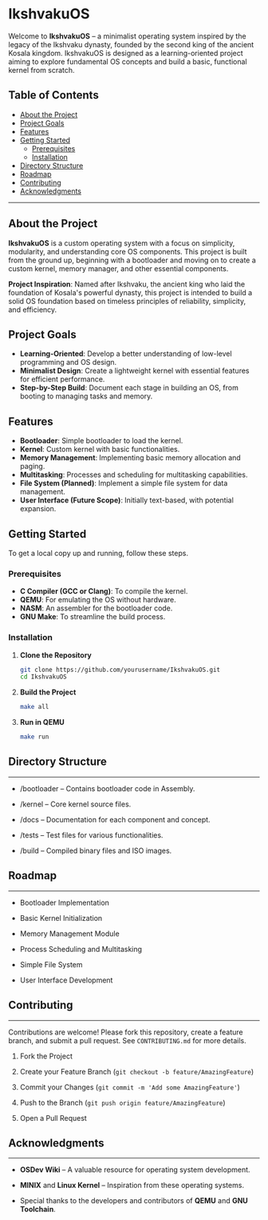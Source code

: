 # IkshvakuOS

Welcome to **IkshvakuOS** – a minimalist operating system inspired by the legacy of the Ikshvaku dynasty, founded by the second king of the ancient Kosala kingdom. IkshvakuOS is designed as a learning-oriented project aiming to explore fundamental OS concepts and build a basic, functional kernel from scratch.

## Table of Contents

- [About the Project](#about-the-project)
- [Project Goals](#project-goals)
- [Features](#features)
- [Getting Started](#getting-started)
  - [Prerequisites](#prerequisites)
  - [Installation](#installation)
- [Directory Structure](#directory-structure)
- [Roadmap](#roadmap)
- [Contributing](#contributing)
- [Acknowledgments](#acknowledgments)

---

## About the Project

**IkshvakuOS** is a custom operating system with a focus on simplicity, modularity, and understanding core OS components. This project is built from the ground up, beginning with a bootloader and moving on to create a custom kernel, memory manager, and other essential components.

**Project Inspiration**: Named after Ikshvaku, the ancient king who laid the foundation of Kosala's powerful dynasty, this project is intended to build a solid OS foundation based on timeless principles of reliability, simplicity, and efficiency.

## Project Goals

- **Learning-Oriented**: Develop a better understanding of low-level programming and OS design.
- **Minimalist Design**: Create a lightweight kernel with essential features for efficient performance.
- **Step-by-Step Build**: Document each stage in building an OS, from booting to managing tasks and memory.

## Features

- **Bootloader**: Simple bootloader to load the kernel.
- **Kernel**: Custom kernel with basic functionalities.
- **Memory Management**: Implementing basic memory allocation and paging.
- **Multitasking**: Processes and scheduling for multitasking capabilities.
- **File System (Planned)**: Implement a simple file system for data management.
- **User Interface (Future Scope)**: Initially text-based, with potential expansion.

## Getting Started

To get a local copy up and running, follow these steps.

### Prerequisites

- **C Compiler (GCC or Clang)**: To compile the kernel.
- **QEMU**: For emulating the OS without hardware.
- **NASM**: An assembler for the bootloader code.
- **GNU Make**: To streamline the build process.

### Installation

1. **Clone the Repository**
   ```bash
   git clone https://github.com/yourusername/IkshvakuOS.git
   cd IkshvakuOS

2. **Build the Project**
   ```bash
   make all

3. **Run in QEMU**
   ```bash
   make run

## Directory Structure
-------------------

*   /bootloader – Contains bootloader code in Assembly.
    
*   /kernel – Core kernel source files.
    
*   /docs – Documentation for each component and concept.
    
*   /tests – Test files for various functionalities.
    
*   /build – Compiled binary files and ISO images.

## Roadmap
-------

*   Bootloader Implementation
    
*   Basic Kernel Initialization
    
*   Memory Management Module
    
*   Process Scheduling and Multitasking
    
*   Simple File System
    
*   User Interface Development

## Contributing
------------

Contributions are welcome! Please fork this repository, create a feature branch, and submit a pull request. See `CONTRIBUTING.md` for more details.

1.  Fork the Project
    
2.  Create your Feature Branch (`git checkout -b feature/AmazingFeature`)
    
3.  Commit your Changes (`git commit -m 'Add some AmazingFeature'`)
    
4.  Push to the Branch (`git push origin feature/AmazingFeature`)
    
5.  Open a Pull Request

## Acknowledgments
---------------

*   **OSDev Wiki** – A valuable resource for operating system development.
    
*   **MINIX** and **Linux Kernel** – Inspiration from these operating systems.
    
*   Special thanks to the developers and contributors of **QEMU** and **GNU Toolchain**.
